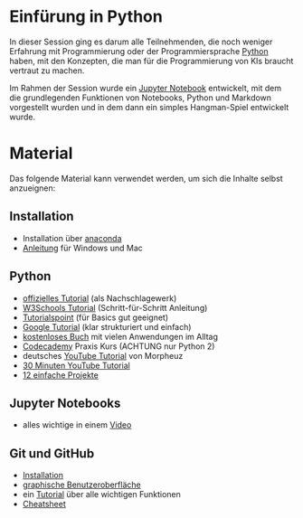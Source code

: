 # Einfürung in Python
In dieser Session ging es darum alle Teilnehmenden, die noch weniger Erfahrung mit Programmierung oder der Programmiersprache [Python](https://www.python.org/) haben, mit den Konzepten, die man für die Programmierung von KIs braucht vertraut zu machen.

Im Rahmen der Session wurde ein [Jupyter Notebook](/01_Einfuehrung%20in%20Python/Einf%C3%BChrung.ipynb) entwickelt, mit dem die grundlegenden Funktionen von Notebooks, Python und Markdown vorgestellt wurden und in dem dann ein simples Hangman-Spiel entwickelt wurde.

# Material
Das folgende Material kann verwendet werden, um sich die Inhalte selbst anzueignen:

## Installation

- Installation über [anaconda](https://www.anaconda.com/)
- [Anleitung](https://www.sivakids.de/python-anaconda/) für Windows und Mac

## Python
- [offizielles Tutorial](https://docs.python.org/3/tutorial/) (als Nachschlagewerk)
- [W3Schools Tutorial](https://www.w3schools.com/python/default.asp) (Schritt-für-Schritt Anleitung)
- [Tutorialspoint](https://www.tutorialspoint.com/python/index.htm) (für Basics gut geeignet)
- [Google Tutorial](https://developers.google.com/edu/python/) (klar strukturiert und einfach)
- [kostenloses Buch](https://automatetheboringstuff.com/) mit vielen Anwendungen im Alltag
- [Codecademy](https://www.codecademy.com/learn/learn-python?utm_source=pepperjam&utm_medium=affiliate&utm_term=215171&clickId=3934621730&pj_creativeid=8-12462&pj_publisherid=215171) Praxis Kurs (ACHTUNG nur Python 2)
- deutsches [YouTube Tutorial](https://www.youtube.com/playlist?list=PLNmsVeXQZj7q0ao69AIogD94oBgp3E9Zs) von Morpheuz
- [30 Minuten YouTube Tutorial](https://www.youtube.com/watch?v=WEm3EUdicDg)
- [12 einfache Projekte](https://www.youtube.com/watch?v=8ext9G7xspg)

## Jupyter Notebooks
- alles wichtige in einem [Video](https://www.youtube.com/watch?v=1S4Cgtkxqhs)

## Git und GitHub
 - [Installation](https://gitforwindows.org/)
 - [graphische Benutzeroberfläche](https://desktop.github.com/)
 - ein  [Tutorial](https://product.hubspot.com/blog/git-and-github-tutorial-for-beginners) über alle wichtigen Funktionen
 - [Cheatsheet](https://training.github.com/downloads/de/github-git-cheat-sheet/)